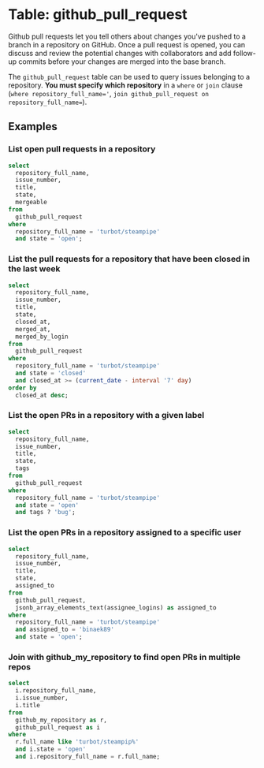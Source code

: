 # Table: github_pull_request

Github pull requests let you tell others about changes you've pushed to a branch in a repository on GitHub. Once a pull request is opened, you can discuss and review the potential changes with collaborators and add follow-up commits before your changes are merged into the base branch.

The `github_pull_request` table can be used to query issues belonging to a repository.  **You must specify which repository**  in a `where` or `join` clause (`where repository_full_name='`, `join github_pull_request on repository_full_name=`).   


## Examples

### List open pull requests in a repository

```sql
select
  repository_full_name,
  issue_number,
  title,
  state,
  mergeable
from
  github_pull_request
where
  repository_full_name = 'turbot/steampipe'
  and state = 'open';
```

### List the pull requests for a repository that have been closed in the last week

```sql
select
  repository_full_name,
  issue_number,
  title,
  state,
  closed_at,
  merged_at,
  merged_by_login
from
  github_pull_request
where
  repository_full_name = 'turbot/steampipe'
  and state = 'closed'
  and closed_at >= (current_date - interval '7' day)
order by
  closed_at desc;
```

### List the open PRs in a repository with a given label

```sql
select
  repository_full_name,
  issue_number,
  title,
  state,
  tags
from
  github_pull_request
where
  repository_full_name = 'turbot/steampipe'
  and state = 'open'
  and tags ? 'bug';
```


### List the open PRs in a repository assigned to a specific user

```sql
select
  repository_full_name,
  issue_number,
  title,
  state,
  assigned_to
from
  github_pull_request,
  jsonb_array_elements_text(assignee_logins) as assigned_to
where
  repository_full_name = 'turbot/steampipe'
  and assigned_to = 'binaek89'
  and state = 'open';
```


### Join with github_my_repository to find open PRs in multiple repos
```sql
select
  i.repository_full_name,
  i.issue_number,
  i.title
from
  github_my_repository as r,
  github_pull_request as i
where 
  r.full_name like 'turbot/steampip%'
  and i.state = 'open'
  and i.repository_full_name = r.full_name;
```

